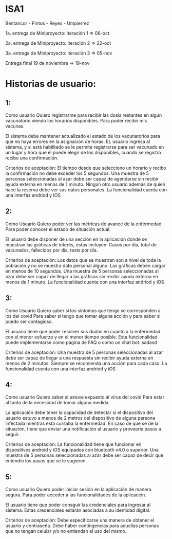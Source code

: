 # ISA1
Bentancor - Pintos - Reyes - Umpierrez

1a. entrega de Miniproyecto: iteración 1 => 08-oct

2a. entrega de Miniproyecto: iteración 2 => 22-oct

3a. entrega de Miniproyecto: iteración 3 => 05-nov

Entrega final 19 de noviembre => 19-nov

# Historias de usuario:

## 1:
Como usuario
Quiero registrarme para recibir las dosis restantes en algún vacunatorio viendo los horarios disponibles.
Para poder recibir mis vacunas.

El sistema debe mantener actualizado el estado de los vacunatorios para que no haya errores en la asignación de horas.
EL usuario ingresa al sistema, y si está habilitado se le permite registrarse para ser vacunado en un lugar y hora que él puede elegir de los disponibles, cuando se registra recibe una confirmación.

Criterios de aceptación:
El tiempo desde que selecciono un horario y recibo la confirmación no debe exceder los 5 segundos.
Una muestra de 5 personas seleccionadas al azar debe ser capaz de agendarse sin recibir ayuda externa en menos de 1 minuto.
Ningún otro usuario además de quien hace la reserva debe ver sus datos personales.
La funcionalidad cuenta con una interfaz andriod y iOS

## 2:

Como Usuario
Quiero poder ver las métricas de avance de la enfermedad
Para poder conocer el estado de situación actual.

El usuario debe disponer de una sección en la aplicación donde se muestran las gráficas de interés, estas incluyen: Casos por dia, total de vacunados, fallecidos por día, tests por día.

Criterios de aceptación:
Los datos que se muestran son a nivel de toda la población y no se muestra dato personal alguno.
Las gráficas deben cargar en menos de 10 segundos.
Una muestra de 5 personas seleccionadas al azar debe ser capaz de llegar a las gráficas sin recibir ayuda externa en menos de 1 minuto.
La funcionalidad cuenta con una interfaz andriod y iOS

## 3:

Como Usuario
Quiero saber si los síntomas que tengo se corresponden a los del covid
Para saber si tengo que tomar alguna acción y para saber si puedo ser contagioso.

El usuario tiene que poder resolver sus dudas en cuanto a la enfermedad con el menor esfuerzo y en el menor tiempo posible. Esta funcionalidad puede implementarse como página de FAQ o como un chat bot.
sadasd

Criterios de aceptación:
Una muestra de 5 personas seleccionadas al azar debe ser capaz de llegar a una respuesta sin recibir ayuda externa en menos de 2 minutos.
Siempre se recomienda una acción para cada caso.
La funcionalidad cuenta con una interfaz andriod y iOS

## 4:

Como usuario
Quiero saber si estuve expuesto al virus del covid
Para estar al tanto de la necesidad de tomar alguna medida.

La aplicación debe tener la capacidad de detectar si el dispositivo del usuario estuvo a menos de 2 metros del dispositivo de alguna persona infectada mientras esta cursaba la enfermedad. 
En caso de que se de la situación, tiene que enviar una notificación al usuario y proveerle pasos a seguir.

Criterios de aceptación:
La funcionalidad tiene que funcionar en dispositivos android y iOS equipados con bluetooth v4.0 o superior.
Una muestra de 5 personas seleccionadas al azar debe ser capaz de decir que entendió los pasos que se le sugieren.

## 5:

Como usuario
Quiero poder iniciar sesión en la aplicación de manera segura.
Para poder acceder a las funcionalidades de la aplicación.

El usuario tiene que poder consguir las credenciales para ingresar al sistema. Estas credenciales estarán asociadas a su identidad digital.

Criterios de aceptación:
Debe especificarse una manera de obtener el usuario y contraseña.
Debe haber contingencias para aquellas personas que no tengan celular y/o no entiendan el uso del mismo.
